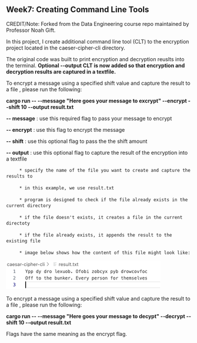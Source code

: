 ## Week7: Creating Command Line Tools

CREDIT/Note: Forked from the Data Engineering course repo maintained by Professor Noah Gift.

In this project, I create additional command line tool (CLT) to the encryption project located in the caeser-cipher-cli directory.

The original code was built to print encryption and decryption reuslts into the terminal. **Optional --output CLT is now added so that encryption and decryption results are captured in a textfile.**

To encrypt a message using a specified shift value and capture the result to a file , please run the following: 

   **cargo run --  --message "Here goes your message to excrypt" --encrypt --shift 10 --output result.txt**

   **-- message** : use this required flag to pass your message to encrypt

   **-- encrypt** : use this flag to encrypt the message

   **-- shift** : use this optional flag to pass the the shift amount

   **-- output** : use this optional flag to capture the result of the encryption into a textfile

         * specify the name of the file you want to create and capture the results to

         * in this example, we use result.txt

         * program is designed to check if the file already exists in the current directory

         * if the file doesn't exists, it creates a file in the current directoty

         * if the file already exists, it appends the result to the existing file

         * image below shows how the content of this file might look like: 

   ![Alt Text](caesar-cipher-cli/img/demo.png)



To encrypt a message using a specified shift value and capture the result to a file , please run the following: 

   **cargo run --  --message "Here goes your message to decypt" --decrypt --shift 10 --output result.txt**

   Flags have the same meaning as the encrypt flag.


   



